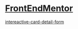 # [FrontEndMentor](https://leonardocarrasco.github.io/FrontEndMentor/)

[intereactive-card-detail-form](Intereactive-card-detail-form/index.html)
